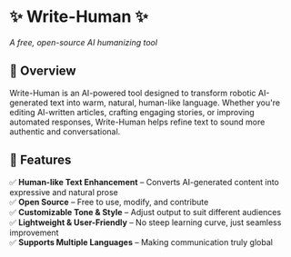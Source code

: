 # ✨ Write-Human ✨  
*A free, open-source AI humanizing tool*

## 🌿 Overview  
Write-Human is an AI-powered tool designed to transform robotic AI-generated text into warm, natural, human-like language. Whether you're editing AI-written articles, crafting engaging stories, or improving automated responses, Write-Human helps refine text to sound more authentic and conversational.

## 🚀 Features  
✅ **Human-like Text Enhancement** – Converts AI-generated content into expressive and natural prose  
✅ **Open Source** – Free to use, modify, and contribute  
✅ **Customizable Tone & Style** – Adjust output to suit different audiences  
✅ **Lightweight & User-Friendly** – No steep learning curve, just seamless improvement  
✅ **Supports Multiple Languages** – Making communication truly global  
